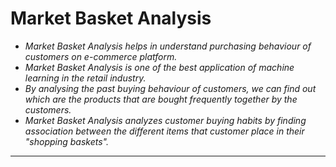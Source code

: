 # Market Basket Analysis
* _Market Basket Analysis helps in understand purchasing behaviour of customers on e-commerce platform._
* _Market Basket Analysis is one of the best application of machine learning in the retail industry._
* _By analysing the past buying behaviour of customers, we can find out which are the products that are bought frequently together by the customers._
* _Market Basket Analysis analyzes customer buying habits by finding association between the different items that customer place in their "shopping baskets"._

---
